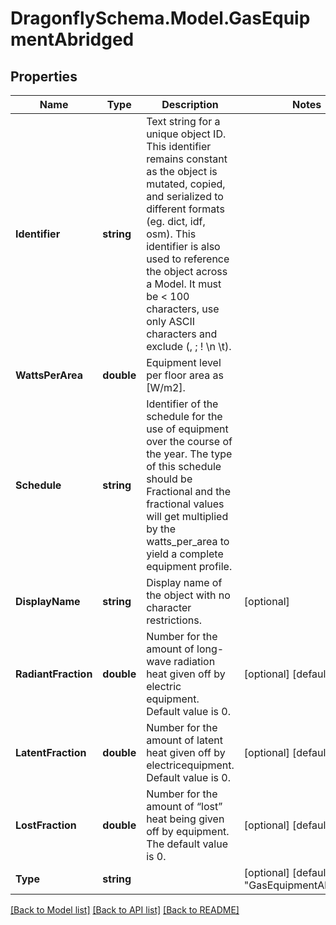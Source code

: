 
# DragonflySchema.Model.GasEquipmentAbridged

## Properties

Name | Type | Description | Notes
------------ | ------------- | ------------- | -------------
**Identifier** | **string** | Text string for a unique object ID. This identifier remains constant as the object is mutated, copied, and serialized to different formats (eg. dict, idf, osm). This identifier is also used to reference the object across a Model. It must be &lt; 100 characters, use only ASCII characters and exclude (, ; ! \\n \\t). | 
**WattsPerArea** | **double** | Equipment level per floor area as [W/m2]. | 
**Schedule** | **string** | Identifier of the schedule for the use of equipment over the course of the year. The type of this schedule should be Fractional and the fractional values will get multiplied by the watts_per_area to yield a complete equipment profile. | 
**DisplayName** | **string** | Display name of the object with no character restrictions. | [optional] 
**RadiantFraction** | **double** | Number for the amount of long-wave radiation heat given off by electric equipment. Default value is 0. | [optional] [default to 0M]
**LatentFraction** | **double** | Number for the amount of latent heat given off by electricequipment. Default value is 0. | [optional] [default to 0M]
**LostFraction** | **double** | Number for the amount of “lost” heat being given off by equipment. The default value is 0. | [optional] [default to 0M]
**Type** | **string** |  | [optional] [default to "GasEquipmentAbridged"]

[[Back to Model list]](../README.md#documentation-for-models)
[[Back to API list]](../README.md#documentation-for-api-endpoints)
[[Back to README]](../README.md)

